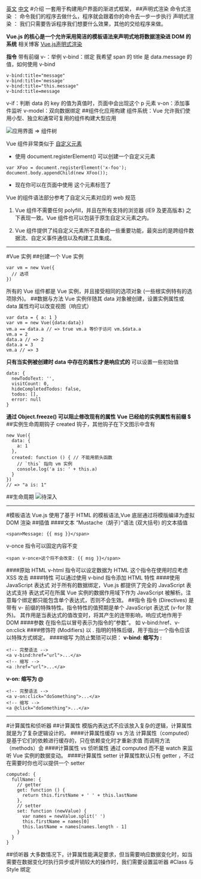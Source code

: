[英文](https://vuejs.org/)
[中文](https://cn.vuejs.org/index.html)
#介绍
一套用于构建用户界面的渐进式框架，
##声明式渲染
命令式渲染 ： 命令我们的程序去做什么，程序就会跟着你的命令去一步一步执行
声明式渲染 ： 我们只需要告诉程序我们想要什么效果，其他的交给程序来做。

**Vue.js 的核心是一个允许采用简洁的模板语法来声明式地将数据渲染进 DOM 的系统**
相关博客 [Vue.js声明式渲染](https://segmentfault.com/a/1190000011962150)

**指令** 带有前缀 v-：举例
v-bind：绑定
我希望 span 的 title 是 data.message 的值，如何使用 v-bind
```
v-bind:title="message"
v-bind:title='message'
v-bind:title="this.message"
v-bind:title=message
```
v-if：判断
data 的 key 的值为真值时，页面中会出现这个 p 元素
v-on：添加事件监听
v-model：双向数据绑定
##组件化应用构建
组件系统：Vue 允许我们使用小型、独立和通常可复用的组件构建大型应用

![应用界面 => 组件树](https://upload-images.jianshu.io/upload_images/7094266-af73cf610ad0d4de.png?imageMogr2/auto-orient/strip%7CimageView2/2/w/1240)

Vue 组件非常类似于 [自定义元素](https://www.html5rocks.com/zh/tutorials/webcomponents/customelements/) 
- 使用 document.registerElement() 可以创建一个自定义元素
```
var XFoo = document.registerElement('x-foo');
document.body.appendChild(new XFoo());
```
- 现在你可以在页面中使用 <x-foo></x-foo>这个元素标签了

Vue 的组件语法部分参考了自定义元素对应的 web 规范
1. Vue 组件不需要任何 polyfill，并且在所有支持的浏览器 (IE9 及更高版本) 之下表现一致。Vue 组件也可以包装于原生自定义元素之内。

2. Vue 组件提供了纯自定义元素所不具备的一些重要功能，最突出的是跨组件数据流、自定义事件通信以及构建工具集成。
---
#Vue 实例
##创建一个 Vue 实例
```
var vm = new Vue({
  // 选项
})
```
所有的 Vue 组件都是 Vue 实例，并且接受相同的选项对象 (一些根实例特有的选项除外)。
##数据与方法
Vue 实例伴随其 data 对象被创建，设置实例属性或 data 属性均可以改变视图（响应式）
```
var data = { a: 1 }
var vm = new Vue({data:data})
vm.a == data.a // => true vm.a 等价于访问 vm.$data.a
vm.a = 2
data.a // => 2
data.a = 3
vm.a // => 3
```
**只有当实例被创建时 data 中存在的属性才是响应式的**
可以设置一些初始值
```
data: {
  newTodoText: '',
  visitCount: 0,
  hideCompletedTodos: false,
  todos: [],
  error: null
}
```
**通过 Object.freeze() 可以阻止修改现有的属性**
**Vue 已经给的实例属性有前缀 $**
##实例生命周期钩子
created 钩子，其他钩子在下文图示中含有
```
new Vue({
  data: {
    a: 1
  },
  created: function () { // 不能用箭头函数
    // `this` 指向 vm 实例
    console.log('a is: ' + this.a)
  }
})
// => "a is: 1"
```
##生命周期
![待深入](https://upload-images.jianshu.io/upload_images/7094266-e96014e0aa70dfee.png?imageMogr2/auto-orient/strip%7CimageView2/2/w/1240)

---
#模板语法
Vue.js 使用了基于 HTML 的模板语法,Vue 底层通过将模版编译为虚拟 DOM 渲染
##插值
####文本
“Mustache（胡子）”语法 (双大括号) 的文本插值
```
<span>Message: {{ msg }}</span>
```
v-once 指令可以固定内容不变
```
<span v-once>这个将不会改变: {{ msg }}</span>
```
####原始 HTML
v-html 指令可以设定数据为 HTML
这个指令在使用时应考虑 XSS 攻击
####特性
可以通过使用 v-bind 指令添加 HTML 特性
####使用 JavaScript 表达式
对于所有的数据绑定，Vue.js 都提供了完全的 JavaScript 表达式支持
表达式可在所属 Vue 实例的数据作用域下作为 JavaScript 被解析。注意每个绑定都只能包含单个表达式，否则不会生效。
##指令
指令 (Directives) 是带有 v- 前缀的特殊特性。指令特性的值预期是单个 JavaScript 表达式 (v-for 除外)。
其作用是当表达式的值改变时，将其产生的连带影响，响应式地作用于 DOM
####参数
在指令后以冒号表示为指令的“参数”。
如 v-bind:href、v-on:click
####修饰符 (Modifiers) 
以 . 指明的特殊后缀，用于指出一个指令应该以特殊方式绑定。
####缩写
为防止繁琐可以把：
**v-bind: 缩写为 :**
```
<!-- 完整语法 -->
<a v-bind:href="url">...</a>
<!-- 缩写 -->
<a :href="url">...</a>
```
**v-on: 缩写为 @**
```
<!-- 完整语法 -->
<a v-on:click="doSomething">...</a>
<!-- 缩写 -->
<a @click="doSomething">...</a>
```
---
#计算属性和侦听器
##计算属性
模版内表达式不应该放入复杂的逻辑，计算属性就是为了复杂逻辑设计的。
####计算属性缓存 vs 方法
计算属性（computed）是基于它们的依赖进行缓存的，只在依赖变化时才重新求值
而调用方法（methods）会
####计算属性 vs 侦听属性
通过 computed 而不是 watch 来监听 Vue 实例的数据变动。
####计算属性 setter
计算属性默认只有 getter ，不过在需要时你也可以提供一个 setter
```
computed: {
  fullName: {
    // getter
    get: function () {
      return this.firstName + ' ' + this.lastName
    },
    // setter
    set: function (newValue) {
      var names = newValue.split(' ')
      this.firstName = names[0]
      this.lastName = names[names.length - 1]
    }
  }
}
```
##侦听器
大多数情况下，计算属性能满足要求，但当需要响应数据变化时，如当需要在数据变化时执行异步或开销较大的操作时，我们需要设置监听器
#Class 与 Style 绑定
